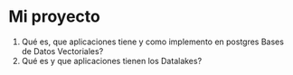 # Mi proyecto
1) Qué es, que aplicaciones tiene y como implemento en postgres Bases de Datos Vectoriales? 
2) Qué es y que aplicaciones tienen los Datalakes?